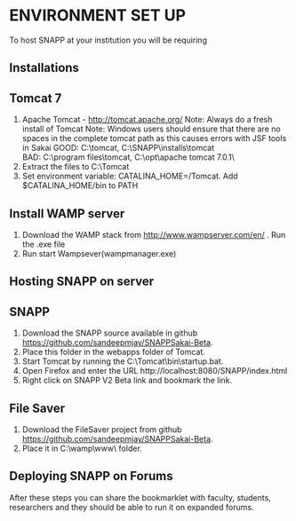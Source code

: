ENVIRONMENT SET UP
===================

To host SNAPP at your institution you will be requiring  

Installations
--------------------
Tomcat 7 
------------------
1) Apache Tomcat - http://tomcat.apache.org/
  Note: Always do a fresh install of Tomcat
  Note: Windows users should ensure that there are no spaces in the complete tomcat path as this causes errors with JSF tools in Sakai
  GOOD: C:\tomcat\, C:\SNAPP\installs\tomcat\
  BAD: C:\program files\tomcat\, C:\opt\apache tomcat 7.0.1\
2) Extract the files to C:\Tomcat 
3) Set environment variable: CATALINA_HOME=/Tomcat. Add $CATALINA_HOME/bin to PATH

Install WAMP server
---------------------------
1) Download the WAMP stack from http://www.wampserver.com/en/ . Run the .exe file
2) Run start Wampsever(wampmanager.exe)

Hosting SNAPP on server
---------------------------
SNAPP
--------
1) Download the SNAPP source available in github https://github.com/sandeepmjay/SNAPPSakai-Beta. 
2) Place this folder in the webapps folder of Tomcat.
3) Start Tomcat by running the C:\Tomcat\bin\startup.bat.
4) Open Firefox and enter the URL http://localhost:8080/SNAPP/index.html
5) Right click on SNAPP V2 Beta link and bookmark the link.


File Saver
-----------
1) Download the FileSaver project from github https://github.com/sandeepmjay/SNAPPSakai-Beta. 
2) Place it in C:\wamp\www\ folder.


Deploying SNAPP on Forums
-------------------------------

After these steps you can share the bookmarklet with faculty, students, researchers and they should be able to run it on expanded forums.







  
